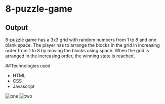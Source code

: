 # 8-puzzle-game
## Output  
8-puzzle game has a 3x3 grid with random numbers from 1 to 8 and one blank space. 
The player has to arrange the blocks in the grid in increasing order from 1 to 8 by moving the blocks using space.
When the grid is arranged in the increasing order, the winning state is reached.  
  
##Technologies used  
- HTML
- CSS
- Javascript

![one](https://user-images.githubusercontent.com/65774847/192091371-b89c3004-1fd8-4dec-b882-39ae080a4006.PNG)
![two](https://user-images.githubusercontent.com/65774847/192091391-2f0e1d63-fa68-4d76-a572-d8fff9b480f1.PNG)
